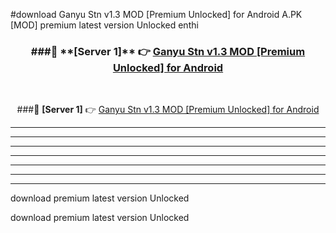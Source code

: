 #download Ganyu Stn v1.3 MOD [Premium Unlocked] for Android  A.PK [MOD] premium latest version Unlocked enthi 



<div align="center">
<h3>###🔹 **[Server 1]** 👉 <a href="https://download1apk.web.app/">Ganyu Stn v1.3 MOD [Premium Unlocked] for Android </a></h3><br>


###🔹 **[Server 1]** 👉 <a href="https://download1apk.web.app/">Ganyu Stn v1.3 MOD [Premium Unlocked] for Android </a></h3>
</div>



----------------------------------------------------------

----------------------------------------------------------

----------------------------------------------------------

----------------------------------------------------------

----------------------------------------------------------

----------------------------------------------------------

----------------------------------------------------------

download premium latest version Unlocked

download premium latest version Unlocked
